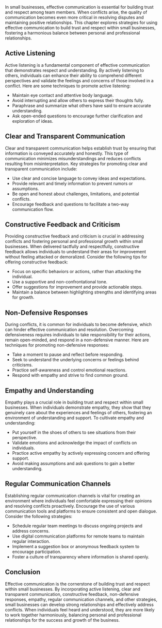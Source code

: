 
In small businesses, effective communication is essential for building trust and respect among team members. When conflicts arise, the quality of communication becomes even more critical in resolving disputes and maintaining positive relationships. This chapter explores strategies for using effective communication to build trust and respect within small businesses, fostering a harmonious balance between personal and professional relationships.

## Active Listening

Active listening is a fundamental component of effective communication that demonstrates respect and understanding. By actively listening to others, individuals can enhance their ability to comprehend different perspectives and validate the feelings and concerns of those involved in a conflict. Here are some techniques to promote active listening:

- Maintain eye contact and attentive body language.
- Avoid interrupting and allow others to express their thoughts fully.
- Paraphrase and summarize what others have said to ensure accurate understanding.
- Ask open-ended questions to encourage further clarification and exploration of ideas.

## Clear and Transparent Communication

Clear and transparent communication helps establish trust by ensuring that information is conveyed accurately and honestly. This type of communication minimizes misunderstandings and reduces conflicts resulting from misinterpretation. Key strategies for promoting clear and transparent communication include:

- Use clear and concise language to convey ideas and expectations.
- Provide relevant and timely information to prevent rumors or assumptions.
- Be open and honest about challenges, limitations, and potential conflicts.
- Encourage feedback and questions to facilitate a two-way communication flow.

## Constructive Feedback and Criticism

Providing constructive feedback and criticism is crucial in addressing conflicts and fostering personal and professional growth within small businesses. When delivered tactfully and respectfully, constructive feedback allows individuals to understand their areas for improvement without feeling attacked or demoralized. Consider the following tips for offering constructive feedback:

- Focus on specific behaviors or actions, rather than attacking the individual.
- Use a supportive and non-confrontational tone.
- Offer suggestions for improvement and provide actionable steps.
- Maintain a balance between highlighting strengths and identifying areas for growth.

## Non-Defensive Responses

During conflicts, it is common for individuals to become defensive, which can hinder effective communication and resolution. Overcoming defensiveness requires individuals to take responsibility for their actions, remain open-minded, and respond in a non-defensive manner. Here are techniques for promoting non-defensive responses:

- Take a moment to pause and reflect before responding.
- Seek to understand the underlying concerns or feelings behind criticisms.
- Practice self-awareness and control emotional reactions.
- Respond with empathy and strive to find common ground.

## Empathy and Understanding

Empathy plays a crucial role in building trust and respect within small businesses. When individuals demonstrate empathy, they show that they genuinely care about the experiences and feelings of others, fostering an environment of understanding and support. To cultivate empathy and understanding:

- Put yourself in the shoes of others to see situations from their perspective.
- Validate emotions and acknowledge the impact of conflicts on individuals.
- Practice active empathy by actively expressing concern and offering support.
- Avoid making assumptions and ask questions to gain a better understanding.

## Regular Communication Channels

Establishing regular communication channels is vital for creating an environment where individuals feel comfortable expressing their opinions and resolving conflicts proactively. Encourage the use of various communication tools and platforms to ensure consistent and open dialogue. Consider the following strategies:

- Schedule regular team meetings to discuss ongoing projects and address concerns.
- Use digital communication platforms for remote teams to maintain regular interaction.
- Implement a suggestion box or anonymous feedback system to encourage participation.
- Foster a culture of transparency where information is shared openly.

## Conclusion

Effective communication is the cornerstone of building trust and respect within small businesses. By incorporating active listening, clear and transparent communication, constructive feedback, non-defensive responses, empathy, regular communication channels, and other strategies, small businesses can develop strong relationships and effectively address conflicts. When individuals feel heard and understood, they are more likely to work together harmoniously, balancing personal and professional relationships for the success and growth of the business.
